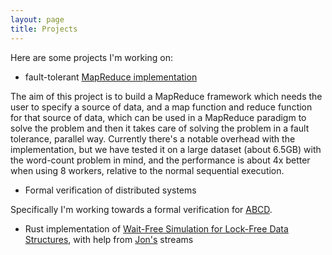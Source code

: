```yaml
---
layout: page
title: Projects
---
```


Here are some projects I'm working on:
- fault-tolerant [MapReduce implementation](https://github.com/ihaveint/map_reduce)

The aim of this project is to build a MapReduce framework which needs the user to specify a source of data,
and a map function and reduce function for that source of data, which can be used in a MapReduce paradigm to solve the problem and then it takes care of 
solving the problem in a fault tolerance, parallel way. Currently there's a notable overhead with the implementation, but we have tested it on a large dataset (about 6.5GB) with the word-count problem in mind, and 
the performance is about 4x better when using 8 workers, relative to the normal sequential execution.

- Formal verification of distributed systems

Specifically I'm working towards a formal verification for [ABCD](https://mtefagh.github.io/papers/ABCD.html).

- Rust implementation of [Wait-Free Simulation for Lock-Free Data Structures](http://cs.technion.ac.il/~erez/Papers/wf-simulation-full.pdf), with help from [Jon's](https://www.youtube.com/c/JonGjengset/featured) streams
